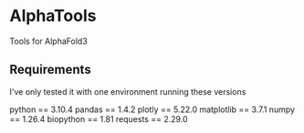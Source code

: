 # AlphaTools
Tools for AlphaFold3

## Requirements

I've only tested it with one environment running these versions

python == 3.10.4
pandas == 1.4.2
plotly == 5.22.0
matplotlib == 3.7.1
numpy == 1.26.4
biopython == 1.81
requests == 2.29.0

